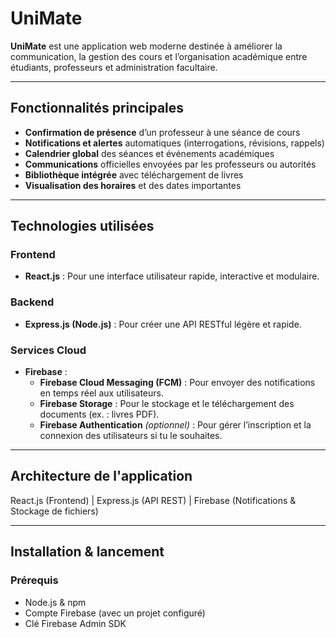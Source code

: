 # UniMate

**UniMate** est une application web moderne destinée à améliorer la communication, la gestion des cours et l’organisation académique entre étudiants, professeurs et administration facultaire.

---

## Fonctionnalités principales

- **Confirmation de présence** d’un professeur à une séance de cours
- **Notifications et alertes** automatiques (interrogations, révisions, rappels)
- **Calendrier global** des séances et événements académiques
- **Communications** officielles envoyées par les professeurs ou autorités
- **Bibliothèque intégrée** avec téléchargement de livres
- **Visualisation des horaires** et des dates importantes

---

## Technologies utilisées

### Frontend
- **React.js** : Pour une interface utilisateur rapide, interactive et modulaire.

### Backend
- **Express.js (Node.js)** : Pour créer une API RESTful légère et rapide.

### Services Cloud
- **Firebase** :
  - **Firebase Cloud Messaging (FCM)** : Pour envoyer des notifications en temps réel aux utilisateurs.
  - **Firebase Storage** : Pour le stockage et le téléchargement des documents (ex. : livres PDF).
  - **Firebase Authentication** *(optionnel)* : Pour gérer l’inscription et la connexion des utilisateurs si tu le souhaites.

---

## Architecture de l'application
React.js (Frontend)
|
Express.js (API REST)
|
Firebase (Notifications & Stockage de fichiers)


---

## Installation & lancement

### Prérequis
- Node.js & npm
- Compte Firebase (avec un projet configuré)
- Clé Firebase Admin SDK
